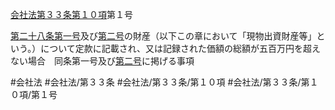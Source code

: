 [会社法第３３条第１０項](会社法＿＿＿＿第３３条第１０項)第１号

[第二十八条](会社法＿＿＿＿第２８条)[第一号](会社法＿＿＿＿第３３条第１０項第１号)及び[第二号](会社法＿＿＿＿第３３条第１０項第２号)の財産（以下この章において「現物出資財産等」という。）について定款に記載され、又は記録された価額の総額が五百万円を超えない場合　同条第一号及び[第二号](会社法＿＿＿＿第３３条第１０項第２号)に掲げる事項


#会社法
#会社法/第３３条
#会社法/第３３条/第１０項
#会社法/第３３条/第１０項/第１号
